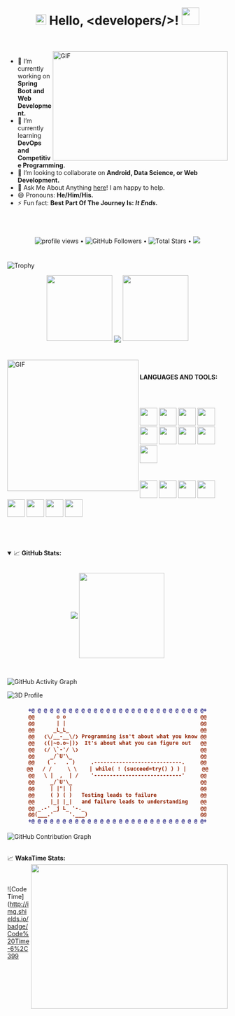 <h1 align="center">
  <img src="https://media.giphy.com/media/3o7aCSoErJkd8d6CA0/giphy.gif" width="24px"/>
  Hello, &lt;developers/&gt;!
  <img src="https://media.giphy.com/media/26tP9Gk2CkFEG6bHq/giphy.gif" width="40px" />
</h1>

<br/>
<br/>

<img align="right" height="250" width="400" alt="GIF" src="https://media.giphy.com/media/3o7TKttTxq0USnFDKw/giphy.gif"/>

- 🔭 I’m currently working on **Spring Boot and Web Development.**
- 🌱 I’m currently learning **DevOps and Competitive Programming.**
- 👯 I’m looking to collaborate on **Android, Data Science, or Web Development.**
- 💬 Ask Me About Anything [here](https://github.com/JayantGoel001/JayantGoel001/issues/1)! I am happy to help.
- 😄 Pronouns: **He/Him/His.**
- ⚡ Fun fact: **Best Part Of The Journey Is: *It Ends.***

<br/>
<br/>

<p align="center">
  <img alt="profile views" src="https://komarev.com/ghpvc/?username=JayantGoel001&style=flat&color=blue"/> •   
  <img alt="GitHub Followers" src="https://img.shields.io/github/followers/JayantGoel001?label=Followers&style=social"/> •
  <img src="https://img.shields.io/github/stars/JayantGoel001?label=Stars" alt="Total Stars"/> •
  <a href="https://github.com/sponsors/JayantGoel001"><img src="https://img.shields.io/static/v1?label=Sponsor&message=%E2%9D%A4&logo=GitHub&color=%23fe8e86"/></a>
</p>

#

![Trophy](https://github-profile-trophy.vercel.app/?username=JayantGoel001&column=10&margin-w=15&margin-h=15&no-bg=true&no-frame=true&theme=juicyfresh)

<p align="center">
  <img height="150" width="150" src="https://media.giphy.com/media/3o7TKkZCBq28HlDHv6/giphy.gif"/>
  <img align="center" src="https://github-readme-streak-stats.herokuapp.com/?user=JayantGoel001&theme=dark&hide_border=true"/>
  <img height="150" width="150" src="https://media.giphy.com/media/3o7TKkZCBq28HlDHv6/giphy.gif"/>
</p>

#

<img align="left" height="300px" width="300px" alt="GIF" src="https://media.giphy.com/media/3o7TKxjZtaBhbX2Hmq/giphy.gif"/>
<br/>

**LANGUAGES AND TOOLS:**  

<br/>
<br/>

<code><img height="40" width="40" src="https://img.icons8.com/color/48/000000/android.png"/></code>
<code><img height="40" width="40" src="https://img.icons8.com/color/48/000000/kotlin.png"/></code>
<code><img height="40" width="40" src="https://img.icons8.com/color/48/000000/java-coffee-cup-logo.png"/></code>
<code><img height="40" width="40" src="https://img.icons8.com/color/48/000000/python.png"/></code>
<code><img height="40" width="40" src="https://img.icons8.com/color/48/000000/c-plus-plus-logo.png"/></code>
<code><img height="40" width="40" src="https://img.icons8.com/color/48/000000/c-programming.png"/></code>
<code><img height="40" width="40" src="https://img.icons8.com/color/48/000000/html-5.png"/></code>
<code><img height="40" width="40" src="https://img.icons8.com/color/48/000000/css3.png"/></code>
<code><img height="40" width="40" src="https://img.icons8.com/color/48/000000/javascript.png"/></code>

#

<code><img height="40" width="40" src="https://img.icons8.com/ios-filled/50/000000/git.png"/></code>
<code><img height="40" width="40" src="https://img.icons8.com/ios-filled/50/000000/github.png"/></code>
<code><img height="40" width="40" src="https://img.icons8.com/ios-filled/50/000000/firebase.png"/></code>
<code><img height="40" width="40" src="https://img.icons8.com/ios-filled/50/000000/jupyter.png"/></code>
<code><img height="40" width="40" src="https://img.icons8.com/ios-filled/50/000000/atom.png"/></code>
<code><img height="40" width="40" src="https://img.icons8.com/ios-filled/50/000000/bootstrap.png"/></code>
<code><img height="40" width="40" src="https://img.icons8.com/ios-filled/50/000000/angularjs.png"/></code>
<code><img height="40" width="40" src="https://img.icons8.com/ios-filled/50/000000/ubuntu.png"/></code>

<br/>

#

<details open="">
<summary>
  <g-emoji class="g-emoji" alias="chart_with_upwards_trend" fallback-src="https://github.githubassets.com/images/icons/emoji/unicode/1f4c8.png">📈</g-emoji>
  <strong>GitHub Stats:</strong>
</summary>
<br/>

<p align="center">
    <img align="center" src="https://github-readme-stats.vercel.app/api?username=JayantGoel001&show_icons=true&hide_border=true&title_color=94b4a4&icon_color=FFFFFF&text_color=FFFFFF&bg_color=000000&count_private=true&include_all_commits=true"/>
    <img align="center" height="195px" src="https://github-readme-stats.vercel.app/api/top-langs/?username=JayantGoel001&text_color=FFFFFF&bg_color=000000&title_color=94b4a4&langs_count=15&layout=compact&hide_border=true" />
</p>
</details>
<br/>

![GitHub Activity Graph](https://github-readme-activity-graph.vercel.app/graph?username=JayantGoel001&theme=react-dark&hide_border=true&area=true)

![3D Profile](https://github-profile-3d-contrib.vercel.app/api/?username=JayantGoel001)

<h4 align="center">
  
```diff
+@ @ @ @ @ @ @ @ @ @ @ @ @ @ @ @ @ @ @ @ @ @ @ @ @ @ @ @+
@@       o o                                           @@
@@       | |                                           @@
@@      _L_L_                                          @@
@@   ❮\/__-__\/❯ Programming isn't about what you know @@
@@   ❮(|~o.o~|)❯  It's about what you can figure out   @@
@@   ❮/ \`-'/ \❯                                       @@
@@     _/`U'\_                                         @@
@@    ( .   . )     .----------------------------.     @@
@@   / /     \ \    | while( ! (succeed=try() ) ) |     @@
@@   \ |  ,  | /    '----------------------------'     @@
@@     _/`U'\_                                         @@
@@     | |"| |                                         @@
@@     ( ) ( )   Testing leads to failure              @@
@@     |_| |_|   and failure leads to understanding    @@
@@ _.-' _j L_ '-._                                     @@
@@(___.'     '.___)                                    @@
+@ @ @ @ @ @ @ @ @ @ @ @ @ @ @ @ @ @ @ @ @ @ @ @ @ @ @ @+
```

</h4>  

![GitHub Contribution Graph](https://github-contribution-grid-snake.svg)

<br/>

<summary>
  <g-emoji class="g-emoji" alias="chart_with_upwards_trend" fallback-src="https://github.githubassets.com/images/icons/emoji/unicode/1f4c8.png">📈</g-emoji>
  <strong>WakaTime Stats:</strong>
</summary>

<img align="right" height="330px" width="450px" src="https://wakatime.com/share/@JayantGoel001/d757c83d-c3a9-424e-86f1-ce88190c9840.svg" />

<br>
<br>

<!--START_SECTION:waka-->
![Code Time](http://img.shields.io/badge/Code%20Time-6%2C399
